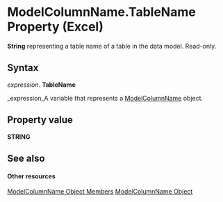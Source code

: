 
# ModelColumnName.TableName Property (Excel)

 **String** representing a table name of a table in the data model. Read-only.


## Syntax

 _expression_. **TableName**

 _expression_A variable that represents a  [ModelColumnName](63a5eefe-b54d-0075-c116-8a752c881834.md) object.


## Property value

 **STRING**


## See also


#### Other resources


 [ModelColumnName Object Members](b27889a8-4ed3-d060-7e29-83cbd58a6124.md)
 [ModelColumnName Object](63a5eefe-b54d-0075-c116-8a752c881834.md)
